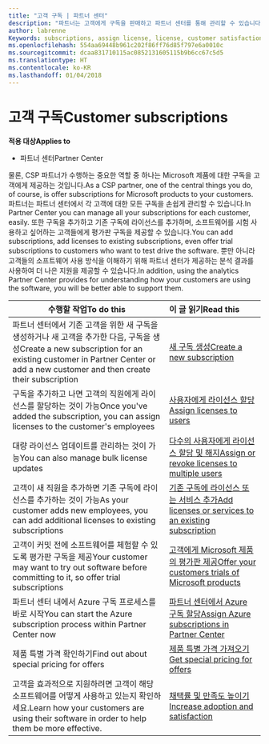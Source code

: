 ```yaml
---
title: "고객 구독 | 파트너 센터"
description: "파트너는 고객에게 구독을 판매하고 파트너 센터를 통해 관리할 수 있습니다."
author: labrenne
Keywords: subscriptions, assign license, license, customer satisfaction, Azure subscriptions
ms.openlocfilehash: 554aa69448b961c202f86ff76d85f797e6a0010c
ms.sourcegitcommit: dcaa831710115ac0852131605115b9b6cc67c5d5
ms.translationtype: HT
ms.contentlocale: ko-KR
ms.lasthandoff: 01/04/2018
---
```

# <a name="customer-subscriptions"></a><span data-ttu-id="61587-103">고객 구독</span><span class="sxs-lookup"><span data-stu-id="61587-103">Customer subscriptions</span></span>

**<span data-ttu-id="61587-104">적용 대상</span><span class="sxs-lookup"><span data-stu-id="61587-104">Applies to</span></span>**

-  <span data-ttu-id="61587-105">파트너 센터</span><span class="sxs-lookup"><span data-stu-id="61587-105">Partner Center</span></span>

<span data-ttu-id="61587-106">물론, CSP 파트너가 수행하는 중요한 역할 중 하나는 Microsoft 제품에 대한 구독을 고객에게 제공하는 것입니다.</span><span class="sxs-lookup"><span data-stu-id="61587-106">As a CSP partner, one of the central things you do, of course, is offer subscriptions for Microsoft products to your customers.</span></span> <span data-ttu-id="61587-107">파트너는 파트너 센터에서 각 고객에 대한 모든 구독을 손쉽게 관리할 수 있습니다.</span><span class="sxs-lookup"><span data-stu-id="61587-107">In Partner Center you can manage all your subscriptions for each customer, easily.</span></span> <span data-ttu-id="61587-108">또한 구독을 추가하고 기존 구독에 라이선스를 추가하며, 소프트웨어를 시험 사용하고 싶어하는 고객들에게 평가판 구독을 제공할 수 있습니다.</span><span class="sxs-lookup"><span data-stu-id="61587-108">You can add subscriptions, add licenses to existing subscriptions, even offer trial subscriptions to customers who want to test drive the software.</span></span> <span data-ttu-id="61587-109">뿐만 아니라 고객들의 소프트웨어 사용 방식을 이해하기 위해 파트너 센터가 제공하는 분석 결과를 사용하여 더 나은 지원을 제공할 수 있습니다.</span><span class="sxs-lookup"><span data-stu-id="61587-109">In addition, using the analytics Partner Center provides for understanding how your customers are using the software, you will be better able to support them.</span></span>

|**<span data-ttu-id="61587-110">수행할 작업</span><span class="sxs-lookup"><span data-stu-id="61587-110">To do this</span></span>**   |**<span data-ttu-id="61587-111">이 글 읽기</span><span class="sxs-lookup"><span data-stu-id="61587-111">Read this</span></span>**   |
|----------------------|:----------------------|
|<span data-ttu-id="61587-112">파트너 센터에서 기존 고객을 위한 새 구독을 생성하거나 새 고객을 추가한 다음, 구독을 생성</span><span class="sxs-lookup"><span data-stu-id="61587-112">Create a new subscription for an existing customer in Partner Center or add a new customer and then create their subscription</span></span>|[<span data-ttu-id="61587-113">새 구독 생성</span><span class="sxs-lookup"><span data-stu-id="61587-113">Create a new subscription</span></span>](create-a-new-subscription.md)|
|<span data-ttu-id="61587-114">구독을 추가하고 나면 고객의 직원에게 라이선스를 할당하는 것이 가능</span><span class="sxs-lookup"><span data-stu-id="61587-114">Once you've added the subscription, you can assign licenses to the customer's employees</span></span>  |[<span data-ttu-id="61587-115">사용자에게 라이선스 할당</span><span class="sxs-lookup"><span data-stu-id="61587-115">Assign licenses to users</span></span>](assign-licenses-to-users.md)|
|<span data-ttu-id="61587-116">대량 라이선스 업데이트를 관리하는 것이 가능</span><span class="sxs-lookup"><span data-stu-id="61587-116">You can also manage bulk license updates</span></span>   |[<span data-ttu-id="61587-117">다수의 사용자에게 라이선스 할당 및 해지</span><span class="sxs-lookup"><span data-stu-id="61587-117">Assign or revoke licenses to multiple users</span></span>](bulk-license-provisioning-for-multiple-users.md)|
|<span data-ttu-id="61587-118">고객이 새 직원을 추가하면 기존 구독에 라이선스를 추가하는 것이 가능</span><span class="sxs-lookup"><span data-stu-id="61587-118">As your customer adds new employees, you can add additional licenses to existing subscriptions</span></span>   |[<span data-ttu-id="61587-119">기존 구독에 라이선스 또는 서비스 추가</span><span class="sxs-lookup"><span data-stu-id="61587-119">Add licenses or services to an existing subscription</span></span>](add-licenses-or-services-to-an-existing-subscription.md)|
|<span data-ttu-id="61587-120">고객이 커밋 전에 소프트웨어를 체험할 수 있도록 평가판 구독을 제공</span><span class="sxs-lookup"><span data-stu-id="61587-120">Your customer may want to try out software before committing to it, so offer trial subscriptions</span></span>    |[<span data-ttu-id="61587-121">고객에게 Microsoft 제품의 평가판 제공</span><span class="sxs-lookup"><span data-stu-id="61587-121">Offer your customers trials of Microsoft products</span></span>](offer-your-customers-trials-of-microsoft-products.md)|
|<span data-ttu-id="61587-122">파트너 센터 내에서 Azure 구독 프로세스를 바로 시작</span><span class="sxs-lookup"><span data-stu-id="61587-122">You can start the Azure subscription process within Partner Center now</span></span>   |[<span data-ttu-id="61587-123">파트너 센터에서 Azure 구독 할당</span><span class="sxs-lookup"><span data-stu-id="61587-123">Assign Azure subscriptions in Partner Center</span></span>](assign-azure-subscriptions.md)|
|<span data-ttu-id="61587-124">제품 특별 가격 확인하기</span><span class="sxs-lookup"><span data-stu-id="61587-124">Find out about special pricing for offers</span></span>   |[<span data-ttu-id="61587-125">제품 특별 가격 가져오기</span><span class="sxs-lookup"><span data-stu-id="61587-125">Get special pricing for offers</span></span>](get-special-pricing-for-offers.md)|
|<span data-ttu-id="61587-126">고객을 효과적으로 지원하려면 고객이 해당 소프트웨어를 어떻게 사용하고 있는지 확인하세요.</span><span class="sxs-lookup"><span data-stu-id="61587-126">Learn how your customers are using their software in order to help them be more effective.</span></span>   | [<span data-ttu-id="61587-127">채택률 및 만족도 높이기</span><span class="sxs-lookup"><span data-stu-id="61587-127">Increase adoption and satisfaction</span></span>](increasing-adoption-and-satisfaction.md)   | 

































 

 



